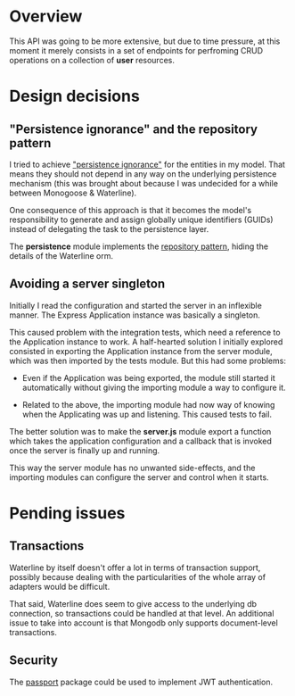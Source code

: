 # Overview

This API was going to be more extensive, but due to time pressure, at this
moment it merely consists in a set of endpoints for perfroming CRUD operations
on a collection of **user** resources.

# Design decisions

## "Persistence ignorance" and the repository pattern

I tried to achieve ["persistence
ignorance"](http://stackoverflow.com/questions/905498/what-are-the-benefits-of-persistence-ignorance)
for the entities in my model. That means they should not depend in any way on
the underlying persistence mechanism (this was brought about because I was
undecided for a while between Monogoose & Waterline). 

One consequence of this approach is that it becomes the model's responsibility
to generate and assign globally unique identifiers (GUIDs) instead of
delegating the task to the persistence layer. 

The **persistence** module implements the [repository
pattern](https://msdn.microsoft.com/en-us/library/ff649690.aspx), hiding the
details of the Waterline orm.

## Avoiding a server singleton

Initially I read the configuration and started the server in an inflexible
manner. The Express Application instance was basically a singleton.

This caused problem with the integration tests, which need a reference to the
Application instance to work. A half-hearted solution I initially explored
consisted in exporting the Application instance from the server module, which
was then imported by the tests module. But this had some problems:

- Even if the Application was being exported, the module still started it
  automatically without giving the importing module a way to configure it.

- Related to the above, the importing module had now way of knowing when the
  Applicating was up and listening. This caused tests to fail.

The better solution was to make the **server.js** module export a function
which takes the application configuration and a callback that is invoked once
the server is finally up and running.

This way the server module has no unwanted side-effects, and the importing
modules can configure the server and control when it starts.

# Pending issues

## Transactions

Waterline by itself doesn't offer a lot in terms of transaction support,
possibly because dealing with the particularities of the whole array of
adapters would be difficult.

That said, Waterline does seem to give access to the underlying db connection,
so transactions could be handled at that level. An additional issue to take
into account is that Mongodb only supports document-level transactions.

## Security

The [passport](https://www.npmjs.com/package/passport) package could be used to
implement JWT authentication.
